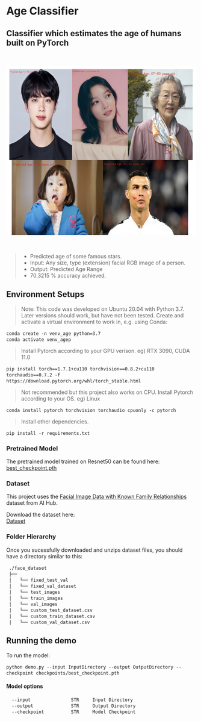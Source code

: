 # Age Classifier <br/> 
## Classifier which estimates the age of humans built on PyTorch <br/> 

<br/>
<p align= "center">
<img src="imgs/output.png" width="600" height="450" />
</p>
<br/>

> - Predicted age of some famous stars. 
> - Input: Any size, type (extension) facial RGB image of a person. 
> - Output: Predicted Age Range
> - 70.3215 % accuracy achieved. 

## Environment Setups
> Note: This code was developed on Ubuntu 20.04 with Python 3.7. Later versions should work, but have not been tested.
Create and activate a virtual environment to work in, e.g. using Conda:

```
conda create -n venv_age python=3.7
conda activate venv_agep
```

> Install Pytorch according to your GPU verison. eg) RTX 3090, CUDA 11.0 
```
pip install torch==1.7.1+cu110 torchvision==0.8.2+cu110 torchaudio==0.7.2 -f https://download.pytorch.org/whl/torch_stable.html
```
> Not recommended but this project also works on CPU. Install Pytorch according to your OS. eg) Linux
```
conda install pytorch torchvision torchaudio cpuonly -c pytorch
```

>Install other dependencies. 
```
pip install -r requirements.txt
```

### Pretrained Model 
The pretrained model trained on Resnet50 can be found here: <br/>
<a href="https://drive.google.com/file/d/1w0ktgUwAhtyAaGTP2NZkZqOSpfEcWF3p/view?usp=share_link">best_checkpoint.pth</a>

### Dataset
This project uses the <a href="https://aihub.or.kr/aihubdata/data/view.do?currMenu=115&topMenu=100&aihubDataSe=realm&dataSetSn=528">Facial Image Data with Known Family Relationships</a> dataset from AI Hub. 

Download the dataset here: <br/>
<a href="https://drive.google.com/file/d/1YOfavMsYwv21IQ19iDN3THppfhx4cM3n/view?usp=share_link"> Dataset</a>

### Folder Hierarchy
Once you sucessfully downloaded and unzips dataset files, you should have a directory similar to this:
   ```
    ./face_dataset
    ├── 
    │   └── fixed_test_val
    │   └── fixed_val_dataset
    |   └── test_images
    │   └── train_images
    │   └── val_images
    |   └── custom_test_dataset.csv
    |   └── custom_train_dataset.csv
    |   └── custom_val_dataset.csv
   ```
## Running the demo
To run the model:
```
python demo.py --input InputDirectory --output OutputDirectory --checkpoint checkpoints/best_checkpoint.pth
```
#### Model options
```
  --input               STR     Input Directory
  --output              STR     Output Directory
  --checkpoint          STR     Model Checkpoint                                    
```





